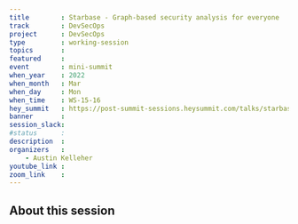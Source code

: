 ```yaml
---
title        : Starbase - Graph-based security analysis for everyone
track        : DevSecOps
project      : DevSecOps
type         : working-session
topics       :
featured     :
event        : mini-summit
when_year    : 2022
when_month   : Mar
when_day     : Mon
when_time    : WS-15-16
hey_summit   : https://post-summit-sessions.heysummit.com/talks/starbase-graph-based-security-analysis-for-everyone/
banner       : 
session_slack:
#status      : 
description  :
organizers   :
    - Austin Kelleher      
youtube_link : 
zoom_link    :  
---
```


## About this session

